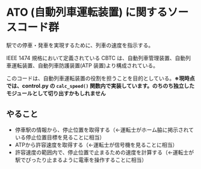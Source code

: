 # ATO (自動列車運転装置) に関するソースコード群

駅での停車・発車を実現するために、列車の速度を指示する。

IEEE 1474 規格において定義されている CBTC は、自動列車管理装置、自動列車運転装置、自動列車防護装置(ATP 装置)より構成されている。

このコードは、自動列車運転装置の役割を担うことを目的としている。**※現時点では、control.py の `calc_speed()` 関数内で実装しています。のちのち独立したモジュールとして切り出すかもしれません**

## やること
- 停車駅の情報から、停止位置を取得する（←運転士がホーム脇に掲示されている停止位置目標を見ることに相当）
- ATPから許容速度を取得する（←運転士が信号機を見ることに相当）
- 許容速度の範囲内で、停止位置で止まるための速度を計算する（←運転士が駅でぴったり止まるように電車を操作することに相当）
